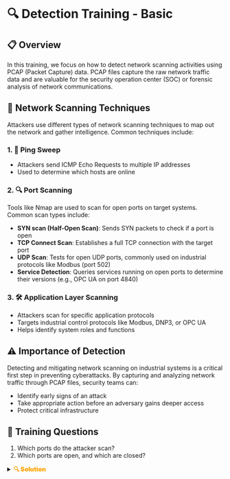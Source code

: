 # 🔍 Detection Training - Basic

## 📋 Overview
In this training, we focus on how to detect network scanning activities using PCAP (Packet Capture) data.
PCAP files capture the raw network traffic data and are valuable for the security operation center (SOC) or forensic analysis of network communications.

## 🎯 Network Scanning Techniques
Attackers use different types of network scanning techniques to map out the network and gather intelligence.
Common techniques include:

### 1. 🎯 Ping Sweep
- Attackers send ICMP Echo Requests to multiple IP addresses
- Used to determine which hosts are online

### 2. 🔍 Port Scanning
Tools like Nmap are used to scan for open ports on target systems. Common scan types include:
- **SYN scan (Half-Open Scan)**: Sends SYN packets to check if a port is open
- **TCP Connect Scan**: Establishes a full TCP connection with the target port
- **UDP Scan**: Tests for open UDP ports, commonly used on industrial protocols like Modbus (port 502)
- **Service Detection**: Queries services running on open ports to determine their versions (e.g., OPC UA on port 4840)

### 3. 🛠️ Application Layer Scanning
- Attackers scan for specific application protocols
- Targets industrial control protocols like Modbus, DNP3, or OPC UA
- Helps identify system roles and functions

## ⚠️ Importance of Detection
Detecting and mitigating network scanning on industrial systems is a critical first step in preventing cyberattacks.
By capturing and analyzing network traffic through PCAP files, security teams can:
- Identify early signs of an attack
- Take appropriate action before an adversary gains deeper access
- Protect critical infrastructure

## 🎯 Training Questions
1. Which ports do the attacker scan?
2. Which ports are open, and which are closed?

<details>
  <summary><strong><span style="color:orange;font-weight: 900">🔍 Solution</span></strong></summary>
  
  After completion, use the following flag:
  <div style="color:orange;font-weight: 900">
    🚩 Flag: CybICS(basic_detection_complete)
  </div>

</details>

